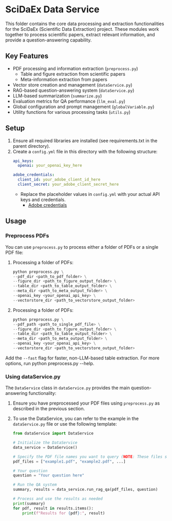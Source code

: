 # SciDaEx Data Service

This folder contains the core data processing and extraction functionalities for the SciDaEx (Scientific Data Extraction) project. These modules work together to process scientific papers, extract relevant information, and provide a question-answering capability.

## Key Features

- PDF processing and information extraction (`preprocess.py`)
  - Table and figure extraction from scientific papers
  - Meta-information extraction from papers
- Vector store creation and management (`dataService.py`)
- RAG-based question-answering system (`dataService.py`)
- LLM-based summarization (`summarize.py`)
- Evaluation metrics for QA performance (`llm_eval.py`)
- Global configuration and prompt management (`globalVariable.py`)
- Utility functions for various processing tasks (`utils.py`)

## Setup

1. Ensure all required libraries are installed (see requirements.txt in the parent directory).
2. Create a `config.yml` file in this directory with the following structure:
   ```yaml
   api_keys:
     openai: your_openai_key_here

   adobe_credentials:
     client_id: your_adobe_client_id_here
     client_secret: your_adobe_client_secret_here
    ```
   - Replace the placeholder values in `config.yml` with your actual API keys and credentials.
      - [Adobe credentials](https://acrobatservices.adobe.com/dc-integration-creation-app-cdn/main.html?api=pdf-services-api)

## Usage

### Preprocess PDFs

You can use `preprocess.py` to process either a folder of PDFs or a single PDF file: 

1. Processing a folder of PDFs:
   ```python
   python preprocess.py \
   --pdf_dir <path_to_pdf_folder> \
   --figure_dir <path_to_figure_output_folder> \
   --table_dir <path_to_table_output_folder> \
   --meta_dir <path_to_meta_output_folder> \
   --openai_key <your_openai_api_key> \
   --vectorstore_dir <path_to_vectorstore_output_folder>
   ```

2. Processing a folder of PDFs:
   ```python
   python preprocess.py \
   --pdf_path <path_to_single_pdf_file> \
   --figure_dir <path_to_figure_output_folder> \
   --table_dir <path_to_table_output_folder> \
   --meta_dir <path_to_meta_output_folder> \
   --openai_key <your_openai_api_key> \
   --vectorstore_dir <path_to_vectorstore_output_folder>
   ```
Add the `--fast` flag for faster, non-LLM-based table extraction. For more options, run python preprocess.py --help.

### Using dataService.py

The `DataService` class in `dataService.py` provides the main question-answering functionality:

1. Ensure you have preprocessed your PDF files using `preprocess.py` as described in the previous section.

2. To use the DataService, you can refer to the example in the `dataService.py` file or use the following template:
   ```python
   from dataService import DataService

   # Initialize the DataService
   data_service = DataService()

   # Specify the PDF file names you want to query (NOTE: These files should have been preprocessed)
   pdf_files = ["example1.pdf", "example2.pdf", ...]

   # Your question
   question = "Your question here"

   # Run the QA system
   summary, results = data_service.run_rag_qa(pdf_files, question)

   # Process and use the results as needed
   print(summary)
   for pdf, result in results.items():
       print(f"Results for {pdf}:", result)
   ```
